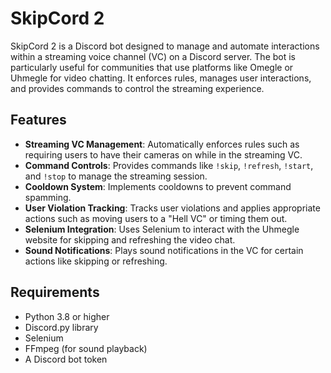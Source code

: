 # SkipCord 2

SkipCord 2 is a Discord bot designed to manage and automate interactions within a streaming voice channel (VC) on a Discord server. The bot is particularly useful for communities that use platforms like Omegle or Uhmegle for video chatting. It enforces rules, manages user interactions, and provides commands to control the streaming experience.

## Features

- **Streaming VC Management**: Automatically enforces rules such as requiring users to have their cameras on while in the streaming VC.
- **Command Controls**: Provides commands like `!skip`, `!refresh`, `!start`, and `!stop` to manage the streaming session.
- **Cooldown System**: Implements cooldowns to prevent command spamming.
- **User Violation Tracking**: Tracks user violations and applies appropriate actions such as moving users to a "Hell VC" or timing them out.
- **Selenium Integration**: Uses Selenium to interact with the Uhmegle website for skipping and refreshing the video chat.
- **Sound Notifications**: Plays sound notifications in the VC for certain actions like skipping or refreshing.

## Requirements

- Python 3.8 or higher
- Discord.py library
- Selenium
- FFmpeg (for sound playback)
- A Discord bot token

